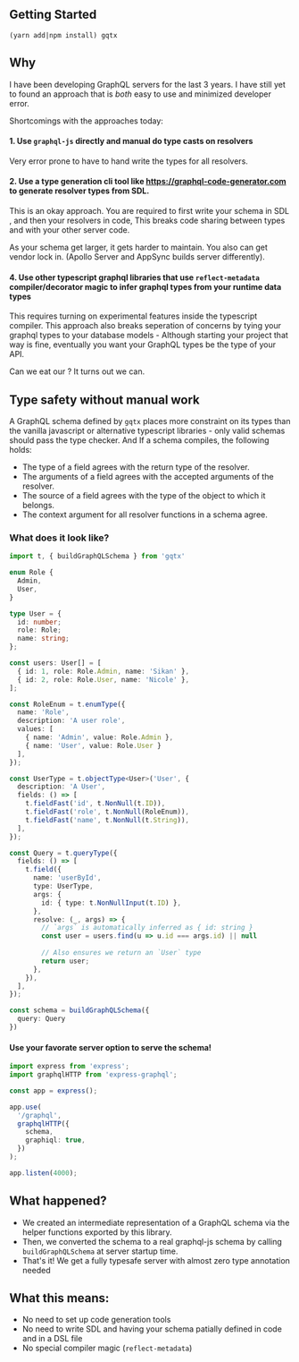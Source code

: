 ## Getting Started

`(yarn add|npm install) gqtx`

## Why
I have been developing GraphQL servers for the last 3 years. I have still yet to found an approach that is *both* easy to use and minimized developer error.

Shortcomings with the approaches today:

#### 1. Use `graphql-js` directly and manual do type casts on resolvers 
Very error prone to have to hand write the types for all resolvers. 

#### 2. Use a type generation cli tool like https://graphql-code-generator.com to generate resolver types from SDL. 

This is an okay approach. You are required to first write your schema in SDL , and then your resolvers in code, This breaks code sharing between types and with your other server code. 

As your schema get larger, it gets harder to maintain. You also can get vendor lock in. (Apollo Server and AppSync builds server differently).

#### 4. Use other typescript graphql libraries that use `reflect-metadata` compiler/decorator magic to infer graphql types from your runtime data types 
This requires turning on experimental features inside the typescript compiler. This approach also breaks seperation of concerns by tying your graphql types to your database models - Although starting your project that way is fine, eventually you want your GraphQL types be the type of your API. 

Can we eat our ? It turns out we can.

## Type safety without manual work
A GraphQL schema defined by `gqtx` places more constraint on its types than the vanilla javascript or alternative typescript libraries - only valid schemas should pass the type checker. And If a schema compiles, the following holds:

- The type of a field agrees with the return type of the resolver.
- The arguments of a field agrees with the accepted arguments of the resolver.
- The source of a field agrees with the type of the object to which it belongs.
- The context argument for all resolver functions in a schema agree.

### What does it look like?

```ts
import t, { buildGraphQLSchema } from 'gqtx'

enum Role {
  Admin,
  User,
}

type User = {
  id: number;
  role: Role;
  name: string;
};

const users: User[] = [
  { id: 1, role: Role.Admin, name: 'Sikan' },
  { id: 2, role: Role.User, name: 'Nicole' },
];

const RoleEnum = t.enumType({
  name: 'Role',
  description: 'A user role',
  values: [
    { name: 'Admin', value: Role.Admin }, 
    { name: 'User', value: Role.User }
  ],
});

const UserType = t.objectType<User>('User', {
  description: 'A User',
  fields: () => [
    t.fieldFast('id', t.NonNull(t.ID)),
    t.fieldFast('role', t.NonNull(RoleEnum)),
    t.fieldFast('name', t.NonNull(t.String)),
  ],
});

const Query = t.queryType({
  fields: () => [
    t.field({
      name: 'userById',
      type: UserType,
      args: {
        id: { type: t.NonNullInput(t.ID) },
      },
      resolve: (_, args) => {
        // `args` is automatically inferred as { id: string }
        const user = users.find(u => u.id === args.id) || null
        
        // Also ensures we return an `User` type
        return user;
      },
    }),
  ],
});

const schema = buildGraphQLSchema({
  query: Query
})
```

#### Use your favorate server option to serve the schema!

```ts
import express from 'express';
import graphqlHTTP from 'express-graphql';

const app = express();

app.use(
  '/graphql',
  graphqlHTTP({
    schema,
    graphiql: true,
  })
);

app.listen(4000);
```

## What happened?
- We created an intermediate representation of a GraphQL schema via the helper functions exported by this library. 
- Then, we converted the schema to a real graphql-js schema by calling `buildGraphQLSchema` at server startup time. 
- That's it! We get a fully typesafe server with almost zero type annotation needed

## What this means: 
- No need to set up code generation tools
- No need to write SDL and having your schema patially defined in code and in a DSL file
- No special compiler magic (`reflect-metadata`)